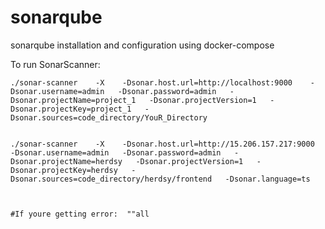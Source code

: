 # sonarqube
sonarqube installation and configuration using docker-compose



To run SonarScanner:
~~~~~~~~~~~~~~~~~~
./sonar-scanner    -X    -Dsonar.host.url=http://localhost:9000    -Dsonar.username=admin   -Dsonar.password=admin   -Dsonar.projectName=project_1   -Dsonar.projectVersion=1   -Dsonar.projectKey=project_1   -Dsonar.sources=code_directory/YouR_Directory


./sonar-scanner    -X    -Dsonar.host.url=http://15.206.157.217:9000    -Dsonar.username=admin   -Dsonar.password=admin   -Dsonar.projectName=herdsy   -Dsonar.projectVersion=1   -Dsonar.projectKey=herdsy   -Dsonar.sources=code_directory/herdsy/frontend   -Dsonar.language=ts



#If youre getting error:  ""all
